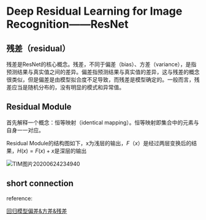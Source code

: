 # Deep Residual Learning for Image Recognition——ResNet



## 残差（residual）

残差是ResNet的核心概念。残差，不同于偏差（bias）、方差（variance），是指预测结果与真实值之间的差异。偏差指预测结果与真实值的差异，这与残差的概念很类似，但是偏差是由模型拟合度不足导致，而残差是模型确定的。一般而言，残差应当是随机分布的，没有明显的模式和异常值。

## Residual Module

首先解释一个概念：恒等映射（identical mapping）。恒等映射即集合中的元素与自身一一对应。

Residual Module的结构图如下，x为浅层的输出，$F（x）$是经过两层变换后的结果，$H(x)=F(x)+x$是深层的输出

![TIM图片20200624234940](C:\Users\Administrator\Desktop\cs\ML\blog_image\ResNet\TIM图片20200624234940.png)

## short connection



reference:

[回归模型偏差&方差&残差](https://zhuanlan.zhihu.com/p/50214504)